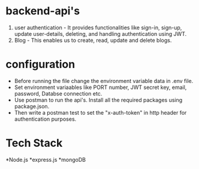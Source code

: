 # backend-api's
1. user authentication -  It provides functionalities like sign-in, sign-up, update user-details, deleting, and handling authentication using JWT.
2. Blog - This enables us to create, read, update and delete blogs.

# configuration
* Before running the file change the environment variable data in .env file. 
* Set environment variaables like PORT number, JWT secret key, email, password, Databse connection etc.
* Use postman to run the api's. Install all the required packages using package.json. 
* Then write a postman test to set the "x-auth-token" in http header for authentication purposes.

# Tech Stack
*Node.js
*express.js
*mongoDB
